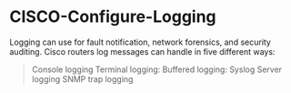 # CISCO-Configure-Logging 

 Logging can use for fault notification, network forensics, and security auditing.
 Cisco routers log messages can handle in five different ways:
 >Console logging
 >Terminal logging:
 >Buffered logging:
 >Syslog Server logging 
 >SNMP trap logging
